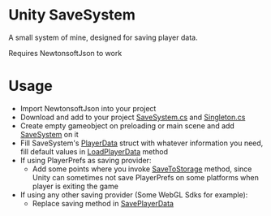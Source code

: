 # Unity SaveSystem

A small system of mine, designed for saving player data.

Requires NewtonsoftJson to work

# Usage
  - Import NewtonsoftJson into your project
  - Download and add to your project [SaveSystem.cs](Code/SaveSystem.cs) and [Singleton.cs](Code/Singleton.cs)
  - Create empty gameobject on preloading or main scene and add [SaveSystem](Code/SaveSystem.cs) on it
  - Fill SaveSystem's [PlayerData](Code/SaveSystem.cs/#L73) struct with whatever information you need, fill default values in [LoadPlayerData](Code/SaveSystem.cs/#L36) method
  - If using PlayerPrefs as saving provider:
    - Add some points where you invoke [SaveToStorage](Code/SaveSystem/#L54) method, since Unity can sometimes not save PlayerPrefs on some platforms when player is exiting the game
  - If using any other saving provider (Some WebGL Sdks for example):
    - Replace saving method in [SavePlayerData](Code/SaveSystem/#L68)
